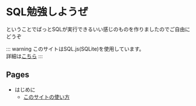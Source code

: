 ---
---
# SQL勉強しようぜ
ということでぱっとSQLが実行できるいい感じのものを作りましたのでご自由にどうぞ

::: warning
このサイトはSQL.js(SQLite)を使用しています。  
詳細は[こちら](https://github.com/sql-js/sql.js/)
:::

## Pages
- はじめに
  - [このサイトの使い方](./introduction/how-to-use.md)
